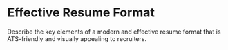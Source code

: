 # Effective Resume Format

Describe the key elements of a modern and effective resume format that is ATS-friendly and visually appealing to recruiters.